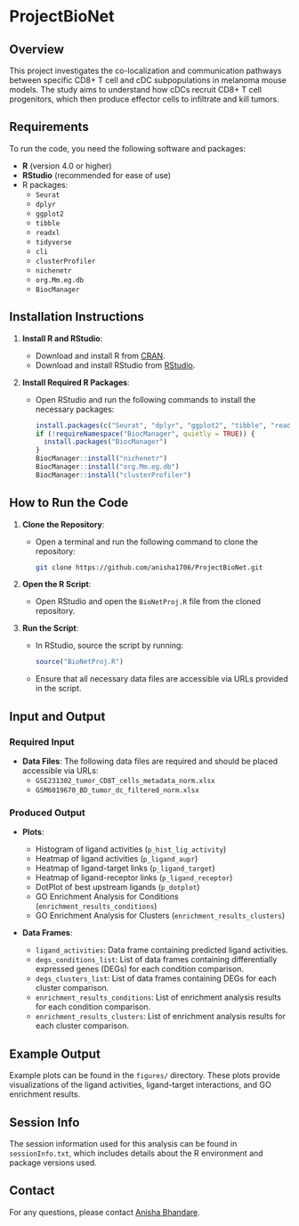 # ProjectBioNet

## Overview
This project investigates the co-localization and communication pathways between specific CD8+ T cell and cDC subpopulations in melanoma mouse models. The study aims to understand how cDCs recruit CD8+ T cell progenitors, which then produce effector cells to infiltrate and kill tumors.

## Requirements
To run the code, you need the following software and packages:

- **R** (version 4.0 or higher)
- **RStudio** (recommended for ease of use)
- R packages:
  - `Seurat`
  - `dplyr`
  - `ggplot2`
  - `tibble`
  - `readxl`
  - `tidyverse`
  - `cli`
  - `clusterProfiler`
  - `nichenetr`
  - `org.Mm.eg.db`
  - `BiocManager`

## Installation Instructions
1. **Install R and RStudio**:
   - Download and install R from [CRAN](https://cran.r-project.org/).
   - Download and install RStudio from [RStudio](https://rstudio.com/products/rstudio/download/).

2. **Install Required R Packages**:
   - Open RStudio and run the following commands to install the necessary packages:
     ```r
     install.packages(c("Seurat", "dplyr", "ggplot2", "tibble", "readxl", "tidyverse", "cli"))
     if (!requireNamespace("BiocManager", quietly = TRUE)) {
       install.packages("BiocManager")
     }
     BiocManager::install("nichenetr")
     BiocManager::install("org.Mm.eg.db")
     BiocManager::install("clusterProfiler")
     ```

## How to Run the Code
1. **Clone the Repository**:
   - Open a terminal and run the following command to clone the repository:
     ```bash
     git clone https://github.com/anisha1706/ProjectBioNet.git
     ```

2. **Open the R Script**:
   - Open RStudio and open the `BioNetProj.R` file from the cloned repository.

3. **Run the Script**:
   - In RStudio, source the script by running:
     ```r
     source("BioNetProj.R")
     ```
   - Ensure that all necessary data files are accessible via URLs provided in the script.

## Input and Output
### Required Input
- **Data Files**: The following data files are required and should be placed accessible via URLs:
  - `GSE231302_tumor_CD8T_cells_metadata_norm.xlsx`
  - `GSM6019670_BD_tumor_dc_filtered_norm.xlsx`

### Produced Output
- **Plots**:
  - Histogram of ligand activities (`p_hist_lig_activity`)
  - Heatmap of ligand activities (`p_ligand_aupr`)
  - Heatmap of ligand-target links (`p_ligand_target`)
  - Heatmap of ligand-receptor links (`p_ligand_receptor`)
  - DotPlot of best upstream ligands (`p_dotplot`)
  - GO Enrichment Analysis for Conditions (`enrichment_results_conditions`)
  - GO Enrichment Analysis for Clusters (`enrichment_results_clusters`)

- **Data Frames**:
  - `ligand_activities`: Data frame containing predicted ligand activities.
  - `degs_conditions_list`: List of data frames containing differentially expressed genes (DEGs) for each condition comparison.
  - `degs_clusters_list`: List of data frames containing DEGs for each cluster comparison.
  - `enrichment_results_conditions`: List of enrichment analysis results for each condition comparison.
  - `enrichment_results_clusters`: List of enrichment analysis results for each cluster comparison.

## Example Output
Example plots can be found in the `figures/` directory. These plots provide visualizations of the ligand activities, ligand-target interactions, and GO enrichment results.

## Session Info
The session information used for this analysis can be found in `sessionInfo.txt`, which includes details about the R environment and package versions used.

## Contact
For any questions, please contact [Anisha Bhandare](mailto:anisha.bhandare@gmail.com).
